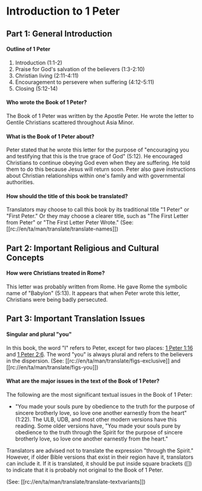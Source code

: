 # Introduction to 1 Peter #

## Part 1: General Introduction ##

#### Outline of 1 Peter ####

1. Introduction (1:1-2)
1. Praise for God's salvation of the believers (1:3-2:10)
1. Christian living (2:11-4:11)
1. Encouragement to persevere when suffering (4:12-5:11)
1. Closing (5:12-14)
 

#### Who wrote the Book of 1 Peter? ####

The Book of 1 Peter was written by the Apostle Peter. He wrote the letter to Gentile Christians scattered throughout Asia Minor. 

#### What is the Book of 1 Peter about? ####

Peter stated that he wrote this letter for the purpose of "encouraging you and testifying that this is the true grace of God" (5:12). 
He encouraged Christians to continue obeying God even when they are suffering. He told them to do this because Jesus will return soon. Peter also gave instructions about Christian relationships within one's family and with governmental authorities.

#### How should the title of this book be translated? ####

Translators may choose to call this book by its traditional title "1 Peter" or "First Peter." Or they may choose a clearer title, such as "The First Letter from Peter" or "The First Letter Peter Wrote." (See: [[rc://en/ta/man/translate/translate-names]])

## Part 2: Important Religious and Cultural Concepts ##

#### How were Christians treated in Rome? ####

This letter was probably written from Rome. He gave Rome the symbolic name of "Babylon" (5:13). It appears that when Peter wrote this letter, Christians were being badly persecuted.

## Part 3: Important Translation Issues ##

#### Singular and plural "you" ####
In this book, the word "I" refers to Peter, except for two places: [1 Peter 1:16](../01/15.md) and [1 Peter 2:6](../02/06.md). The word "you" is always plural and refers to the believers in the dispersion. (See: [[rc://en/ta/man/translate/figs-exclusive]] and [[rc://en/ta/man/translate/figs-you]])

#### What are the major issues in the text of the Book of 1 Peter? ####

The following are the most significant textual issues in the Book of 1 Peter:

* "You made your souls pure by obedience to the truth for the purpose of sincere brotherly love, so love one another earnestly from the heart" (1:22). The ULB, UDB, and most other modern versions have this reading. Some older versions have, "You made your souls pure by obedience to the truth through the Spirit for the purpose of sincere brotherly love, so love one another earnestly from the heart."

Translators are advised not to translate the expression "through the Spirit." However, if older Bible versions that exist in their region have it, translators can include it. If it is translated, it should be put inside square brackets ([]) to indicate that it is probably not original to the Book of 1 Peter.

(See: [[rc://en/ta/man/translate/translate-textvariants]])